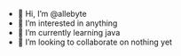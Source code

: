 - 👋 Hi, I’m @allebyte
- 👀 I’m interested in anything
- 🌱 I’m currently learning java
- 💞️ I’m looking to collaborate on nothing yet


<!---
allebyte/allebyte is a ✨ special ✨ repository because its `README.md` (this file) appears on your GitHub profile.
You can click the Preview link to take a look at your changes.
--->
